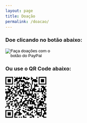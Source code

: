 ```yaml
---
layout: page
title: Doação
permalink: /doacao/
---
```

### Doe clicando no botão abaixo:


<form action="https://www.paypal.com/cgi-bin/webscr" method="post" target="_top">
<input type="hidden" name="cmd" value="_s-xclick" />
<input type="hidden" name="hosted_button_id" value="FJ45H25685R32" />
<input type="image" src="https://images.mixer.com/s3h7RJwexP1J1XqeBhnkdwDVaZIShulsYCzJVHDc8g6E/http://arteevida.org.br/wp-content/uploads/2018/01/Bot%C3%A3o-DOAR-Pay-Pal.png" border="0" name="submit" title="PayPal - The safer, easier way to pay online!" alt="Faça doações com o botão do PayPal" style="width:150px; height:auto;"/>
<img alt="" border="0" src="https://www.paypal.com/pt_BR/i/scr/pixel.gif" width="1" height="1" />
</form>

### Ou use o QR Code abaixo:

![QRCode](/assets/QRCodeDonate.png)

